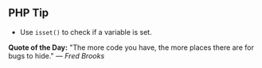 ## PHP Tip
- Use `isset()` to check if a variable is set.  

**Quote of the Day:** "The more code you have, the more places there are for bugs to hide." — *Fred Brooks*  
